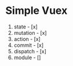 # Simple Vuex

1. state - [x]
2. mutation - [x]
3. action - [x]
4. commit - [x]
5. dispatch - [x]
6. module - []
